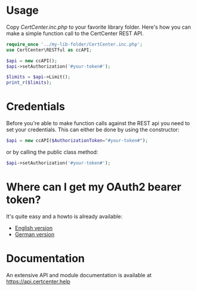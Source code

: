 # Usage

Copy *CertCenter.inc.php* to your favorite library folder. 
Here's how you can make a simple function call to the CertCenter REST API.

```php
require_once '../my-lib-folder/CertCenter.inc.php';
use CertCenter\RESTful as ccAPI;

$api = new ccAPI();
$api->setAuthorization('#your-token#');

$limits = $api->Limit();
print_r($limits);
```

# Credentials

Before you're able to make function calls against the REST api you
need to set your credentials. This can either be done by using the
constructor:

``` php
$api = new ccAPI($AuthorizationToken="#your-token#");
```

or by calling the public class method:

``` php
$api->setAuthorization('#your-token#');
```


# Where can I get my OAuth2 bearer token?


It's quite easy and a howto is already available:


- <a target="_blank" href="https://blog.certcenter.com/2015/11/how-does-it-actually-work-to-access-the-certcenter-restful-api/">English version</a>
- <a target="_blank" href="https://blog.certcenter.de/2015/10/demo-zugriff-certcenter-restful-api/">German version</a>


# Documentation

An extensive API and module documentation is available at https://api.certcenter.help

